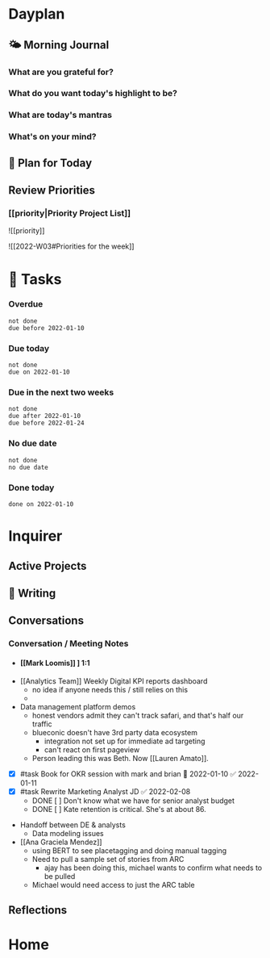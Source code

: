 # Dayplan
## 🌤 Morning Journal
### What are you grateful for?
### What do you want today's highlight to be?
### What are today's mantras
### What's on your mind?
## 📆 Plan for Today
## Review Priorities
### [[priority|Priority Project List]] 
![[priority]]

![[2022-W03#Priorities for the week]]
# 📝 Tasks
### Overdue
```tasks
not done
due before 2022-01-10
```
### Due today
```tasks
not done
due on 2022-01-10
```
### Due in the next two weeks
```tasks
not done
due after 2022-01-10
due before 2022-01-24
```
### No due date
```tasks
not done
no due date
```
### Done today
```tasks
done on 2022-01-10
```
# Inquirer
## Active Projects
## 📓 Writing
## Conversations
### Conversation / Meeting Notes
- #### [[Mark Loomis]] ] 1:1
- [[Analytics Team]] Weekly Digital KPI reports dashboard
	- no idea if anyone needs this / still relies on this
	-
- Data management platform demos
	- honest vendors admit they can't track safari, and that's half our traffic
	- blueconic doesn't have 3rd party data ecosystem
		- integration not set up for immediate ad targeting
		- can't react on first pageview
	- Person leading this was Beth. Now [[Lauren Amato]].
- [x] #task Book for OKR session with mark and brian 📅 2022-01-10 ✅ 2022-01-11
- [x] #task Rewrite Marketing Analyst JD ✅ 2022-02-08
	- DONE [ ] Don't know what we have for senior analyst budget
	- DONE [ ] Kate retention is critical. She's at about 86.
- Handoff between DE & analysts
	- Data modeling issues
- [[Ana Graciela Mendez]]
	- using BERT to see placetagging and doing manual tagging
	- Need to pull a sample set of stories from ARC
		- ajay has been doing this, michael wants to confirm what needs to be pulled
	- Michael would need access to just the ARC table
## Reflections
# Home